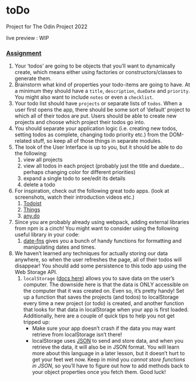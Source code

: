 # toDo
Project for The Odin Project 2022

live preview : WIP

<section id="assignment">
  <h3><a href="#assignment" class="anchor-link">Assignment</a></h3>

  <div class="lesson-content__panel">
    <ol>
      <li>Your ‘todos’ are going to be objects that you’ll want to dynamically create, which means either using factories or constructors/classes to generate them.</li>
      <li>Brainstorm what kind of properties your todo-items are going to have. At a minimum they should have a <code>title</code>, <code>description</code>, <code>dueDate</code> and <code>priority</code>.  You might also want to include <code>notes</code>  or even a <code>checklist</code>.</li>
      <li>Your todo list should have <code>projects</code> or separate lists of <code>todos</code>.  When a user first opens the app, there should be some sort of ‘default’ project to which all of their todos are put.  Users should be able to create new projects and choose which project their todos go into.</li>
      <li>You should separate your application logic (i.e. creating new todos, setting todos as complete, changing todo priority etc.) from the DOM-related stuff, so keep all of those things in separate modules.</li>
      <li>The look of the User Interface is up to you, but it should be able to do the following:
        <ol>
          <li>view all projects</li>
          <li>view all todos in each project (probably just the title and duedate… perhaps changing color for different priorities)</li>
          <li>expand a single todo to see/edit its details</li>
          <li>delete a todo</li>
        </ol>
      </li>
      <li>For inspiration, check out the following great todo apps. (look at screenshots, watch their introduction videos etc.)
        <ol>
          <li><a href="https://en.todoist.com/" target="_blank" rel="noopener noreferrer">Todoist</a></li>
          <li><a href="https://culturedcode.com/things/" target="_blank" rel="noopener noreferrer">Things</a></li>
          <li><a href="https://www.any.do/" target="_blank" rel="noopener noreferrer">any.do</a></li>
        </ol>
      </li>
      <li>Since you are probably already using webpack, adding external libraries from npm is a cinch!  You might want to consider using the following useful library in your code:
        <ol>
          <li><a href="https://github.com/date-fns/date-fns" target="_blank" rel="noopener noreferrer">date-fns</a> gives you a bunch of handy functions for formatting and manipulating dates and times.</li>
        </ol>
      </li>
      <li>We haven’t learned any techniques for actually storing our data anywhere, so when the user refreshes the page, all of their todos will disappear! You should add some persistence to this todo app using the Web Storage API.
        <ol>
          <li><code>localStorage</code> (<a href="https://developer.mozilla.org/en-US/docs/Web/API/Web_Storage_API/Using_the_Web_Storage_API" target="_blank" rel="noopener noreferrer">docs here</a>) allows you to save data on the user’s computer. The downside here is that the data is ONLY accessible on the computer that it was created on. Even so, it’s pretty handy! Set up a function that saves the projects (and todos) to localStorage every time a new project (or todo) is created, and another function that looks for that data in localStorage when your app is first loaded. Additionally, here are a couple of quick tips to help you not get tripped up:
            <ul>
              <li>Make sure your app doesn’t crash if the data you may want retrieve from localStorage isn’t there!</li>
              <li>localStorage uses <a href="https://developer.mozilla.org/en-US/docs/Web/JavaScript/Reference/Global_Objects/JSON" target="_blank" rel="noopener noreferrer">JSON</a> to send and store data, and when you retrieve the data, it will also be in JSON format. You will learn more about this language in a later lesson, but it doesn’t hurt to get your feet wet now. Keep in mind you <em>cannot store functions in JSON</em>, so you’ll have to figure out how to add methods back to your object properties once you fetch them. Good luck!</li>
            </ul>
          </li>
        </ol>
      </li>
    </ol>

  </div>

</section>
